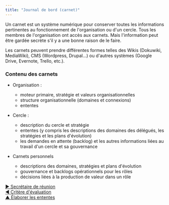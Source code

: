 ```yaml
---
title: "Journal de bord (carnet)"
---
```



Un carnet est un système numérique pour conserver toutes les informations pertinentes au fonctionnement de l'organisation ou d'un cercle. Tous les membres de l'organisation ont accès aux carnets. Mais l'information peut être gardée secrète s'il y a une bonne raison de le faire.

Les carnets peuvent prendre différentes formes telles des Wikis (Dokuwiki, MediaWiki), CMS (Wordpress, Drupal...) ou d'autres systèmes (Google Drive, Evernote, Trello, etc.).


### Contenu des carnets

- Organisation :
    
    - moteur primaire, stratégie et valeurs organisationnelles
    - structure organisationnelle (domaines et connexions)
    - ententes 

- Cercle :
    
    - description du cercle et stratégie
    - ententes (y compris les descriptions des domaines des délégués, les stratégies et les plans d'évolution)
    - les demandes en attente (backlog) et les autres informations liées au travail d'un cercle et sa gouvernance



- Carnets personnels 
    - descriptions des domaines, stratégies et plans d'évolution
    - gouvernance et backlogs opérationnels pour les rôles
    - décisions liées à la production de valeur dans un rôle

[&#9654; Secrétaire de réunion](logbook-keeper.html)<br/>[&#9664; Critère d'évaluation](evaluation-criteria.html)<br/>[&#9650; Élaborer les ententes](defining-agreements.html)

